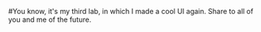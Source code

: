#You know, it's my third lab, in which I made a cool UI again. Share to all of you and me of the future.
